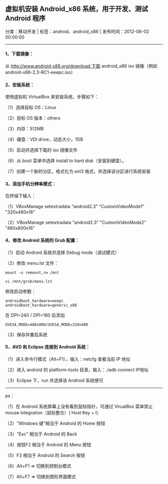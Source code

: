 ## 虚拟机安装 Android_x86 系统，用于开发、测试 Android 程序

分类：移动开发 | 标签：android、android_x86 | 发布时间：2012-06-02 00:00:00

___

#### 1、下载镜像：

从 http://www.android-x86.org/download 下载 android_x86 iso 镜像（例如 android-x86-2.3-RC1-eeepc.iso）

#### 2、安装系统：

使用虚拟机 VirtualBox 来安装系统，步骤如下：

（1）选择目标 OS：Linux

（2）目标 OS 版本：others

（3）内存：512MB

（4）硬盘：VDI drive，动态大小，1GB

（5）启动并选择下载的 iso 镜像文件

（6）从 boot 菜单中选择 install to hard disk（安装到硬盘）。

（7）创建一个新的分区，格式化为 ext3 格式，并选择该分区进行系统安装

#### 3、添加手机分辨率模式：

在终端下输入：

（1）VBoxManage setextradata "android2.3" "CustomVideoMode1" "320x480x16"

（2）VBoxManage setextradata "android2.3" "CustomVideoMode2" "480x800x16"

#### 4、修改 Android 系统的 Grub 配置：

（1）启动 Android 系统并选择 Debug mode（调试模式）

（2）修改 menu.lst 文件：

	mount -o remount,rw /mnt
	
	vi /mnt/grub/menu.lst

修改启动参数：

	androidboot_hardware=eeepc
	androidboot_hardware=generic_x86 

在 DPI=240 / DPI=160 后添加 

	UVESA_MODE=480x800/UVESA_MODE=320x480

（3）保存并重启系统

#### 5、AVD 和 Eclipse 连接到 Android 系统：

（1）进入命令行模式（Alt+F1），输入：netcfg 查看当前 IP 地址

（2）进入 android 的 platform-tools 目录，输入：./adb connect IP地址

（3）Eclipse 下，run 并选择该 Android 系统便可

___

ps：

（1）在 Android 系统屏幕上没有看到鼠标指针，可通过 VirualBox 菜单禁止 mouse integration（鼠标整合）( Host Key + I）

（2）"Windows 键"相当于 Android 的 Home 按钮

（3）"Esc" 相当于 Android 的 Back 

（4）按钮F2 相当于 Android 的 Menu 按钮

（5）F3 相当于 Android 的 Search 按钮

（6）Alt+F1 => 切换到控制台模式

（7）Alt+F7 => 切换到图形界面模式 
                                            